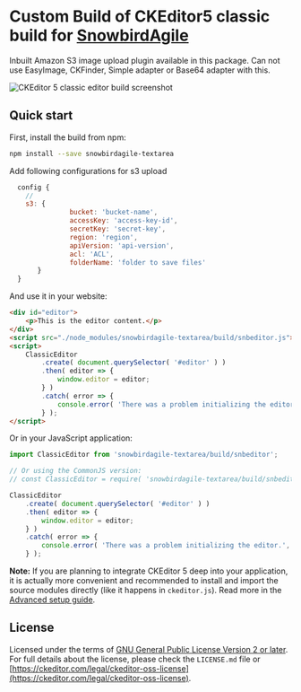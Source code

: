 Custom Build of CKEditor5 classic build for [SnowbirdAgile](http://www.snowbirdagile.com)
========================================

Inbuilt Amazon S3 image upload plugin available in this package. Can not use EasyImage, CKFinder, Simple adapter or Base64 adapter with this.

![CKEditor 5 classic editor build screenshot](https://c.cksource.com/a/1/img/npm/ckeditor5-build-classic.png)

## Quick start

First, install the build from npm:

```bash
npm install --save snowbirdagile-textarea
```


Add following configurations for s3 upload
```js
  config {
    //
    s3: {
               bucket: 'bucket-name',
               accessKey: 'access-key-id',
               secretKey: 'secret-key',
               region: 'region',
               apiVersion: 'api-version',
               acl: 'ACL',
               folderName: 'folder to save files'
       }
  }
```

And use it in your website:

```html
<div id="editor">
	<p>This is the editor content.</p>
</div>
<script src="./node_modules/snowbirdagile-textarea/build/snbeditor.js"></script>
<script>
	ClassicEditor
		.create( document.querySelector( '#editor' ) )
		.then( editor => {
			window.editor = editor;
		} )
		.catch( error => {
			console.error( 'There was a problem initializing the editor.', error );
		} );
</script>
```

Or in your JavaScript application:

```js
import ClassicEditor from 'snowbirdagile-textarea/build/snbeditor';

// Or using the CommonJS version:
// const ClassicEditor = require( 'snowbirdagile-textarea/build/snbeditor' );

ClassicEditor
	.create( document.querySelector( '#editor' ) )
	.then( editor => {
		window.editor = editor;
	} )
	.catch( error => {
		console.error( 'There was a problem initializing the editor.', error );
	} );
```

**Note:** If you are planning to integrate CKEditor 5 deep into your application, it is actually more convenient and recommended to install and import the source modules directly (like it happens in `ckeditor.js`). Read more in the [Advanced setup guide](https://ckeditor.com/docs/ckeditor5/latest/builds/guides/integration/advanced-setup.html).

## License

Licensed under the terms of [GNU General Public License Version 2 or later](http://www.gnu.org/licenses/gpl.html). For full details about the license, please check the `LICENSE.md` file or [https://ckeditor.com/legal/ckeditor-oss-license](https://ckeditor.com/legal/ckeditor-oss-license).
